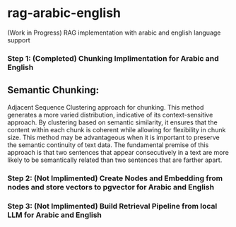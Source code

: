 # rag-arabic-english
(Work in Progress)
RAG implementation with arabic and english language support 

### Step 1: (Completed) Chunking Implimentation for Arabic and English
## Semantic Chunking:
Adjacent Sequence Clustering approach for chunking.
This method generates a more varied distribution, indicative of its context-sensitive approach. By clustering based on semantic similarity, it ensures that the content within each chunk is coherent while allowing for flexibility in chunk size. This method may be advantageous when it is important to preserve the semantic continuity of text data.
The fundamental premise of this approach is that two sentences that appear consecutively in a text are more likely to be semantically related than two sentences that are farther apart.
### Step 2: (Not Implimented) Create Nodes and Embedding from nodes and store vectors to pgvector for Arabic and English

### Step 3: (Not Implimented) Build Retrieval Pipeline from local LLM for Arabic and English
